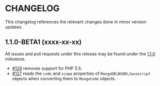 CHANGELOG
=========

This changelog references the relevant changes done in minor version updates.

1.1.0-BETA1 (xxxx-xx-xx)
------------------

All issues and pull requests under this release may be found under the
[1.1.0](https://github.com/alcaeus/mongo-php-adapter/issues?q=milestone%3A1.1.0)
milestone.

 * [#128](https://github.com/alcaeus/mongo-php-adapter/pull/128) removes support
 for PHP 5.5.
 * [#127](https://github.com/alcaeus/mongo-php-adapter/pull/127) reads the `code`
 and `scope` properties of `MongoDB\BSON\Javascript` objects when converting them
 to `MongoCode` objects.
